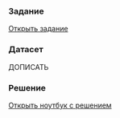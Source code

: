 ### Задание

[Открыть задание](TASK.md)

### Датасет

ДОПИСАТЬ

### Решение

[Открыть ноутбук с решением](solution1.ipynb)

